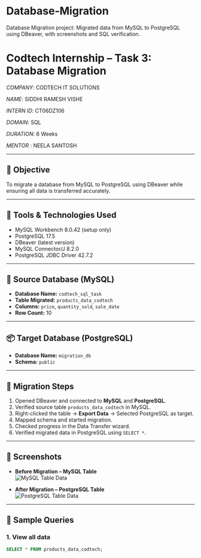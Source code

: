 # Database-Migration
 Database Migration project: Migrated data from MySQL to PostgreSQL using DBeaver, with screenshots and SQL verification.

# Codtech Internship – Task 3: Database Migration

*COMPANY*: CODTECH IT SOLUTIONS

*NAME*: SIDDHI RAMESH VISHE

*INTERN ID*: CT06DZ106

*DOMAIN*: SQL

*DURATION*: 6 Weeks

*MENTOR* : NEELA SANTOSH

---

## 📌 Objective
To migrate a database from MySQL to PostgreSQL using DBeaver while ensuring all data is transferred accurately.

---

## 🔧 Tools & Technologies Used
- MySQL Workbench 8.0.42 (setup only)
- PostgreSQL 17.5
- DBeaver (latest version)
- MySQL Connector/J 8.2.0
- PostgreSQL JDBC Driver 42.7.2

---

## 📂 Source Database (MySQL)
- **Database Name:** `codtech_sql_task`  
- **Table Migrated:** `products_data_codtech`  
- **Columns:** `price`, `quantity_sold`, `sale_date`  
- **Row Count:** 10  

---

## 📦 Target Database (PostgreSQL)
- **Database Name:** `migration_db`  
- **Schema:** `public`  

---

## 🔁 Migration Steps
1. Opened DBeaver and connected to **MySQL** and **PostgreSQL**.  
2. Verified source table `products_data_codtech` in MySQL.  
3. Right-clicked the table → **Export Data** → Selected PostgreSQL as target.  
4. Mapped schema and started migration.  
5. Checked progress in the Data Transfer wizard.  
6. Verified migrated data in PostgreSQL using `SELECT *`.  

---

## 📸 Screenshots
- **Before Migration – MySQL Table**  
  ![MySQL Table Data](screenshots/mysql_table_data.png)  

- **After Migration – PostgreSQL Table**  
  ![PostgreSQL Table Data](screenshots/postgresql_data_view.png)  

---

## 📝 Sample Queries

### 1. View all data
```sql
SELECT * FROM products_data_codtech;
